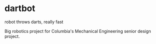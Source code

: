 # dartbot
robot throws darts, really fast

Big robotics project for Columbia's Mechanical Engineering senior design project. 
